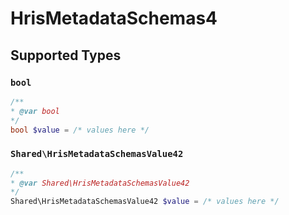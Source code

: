 # HrisMetadataSchemas4


## Supported Types

### `bool`

```php
/**
* @var bool
*/
bool $value = /* values here */
```

### `Shared\HrisMetadataSchemasValue42`

```php
/**
* @var Shared\HrisMetadataSchemasValue42
*/
Shared\HrisMetadataSchemasValue42 $value = /* values here */
```

